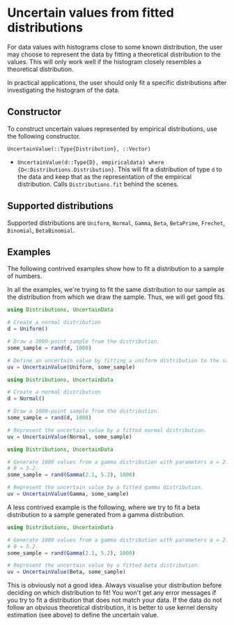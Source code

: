 

# Uncertain values from fitted distributions

For data values with histograms close to some known distribution, the user
may choose to represent the data by fitting a theoretical distribution to the
values. This will only work well if the histogram closely resembles a
theoretical distribution.


In practical applications, the user should only fit a specific distributions
after investigating the histogram of the data.



## Constructor
To construct uncertain values represented by empirical distributions, use the following constructor.

```@docs
UncertainValue(::Type{Distribution}, ::Vector)
```

- `UncertainValue(d::Type{D}, empiricaldata) where {D<:Distributions.Distribution}`. This will fit a distribution of type `d` to the data and keep that as the representation of the empirical distribution. Calls `Distributions.fit` behind the scenes.

## Supported distributions

Supported distributions are `Uniform`, `Normal`, `Gamma`, `Beta`, `BetaPrime`,
`Frechet`, `Binomial`, `BetaBinomial`.

## Examples

The following contrived examples show how to fit a distribution to a sample of numbers.

In all the examples, we're trying to fit the same distribution to our sample
as the distribution from which we draw the sample. Thus, we will get good fits.


``` julia tab="Uniform"
using Distributions, UncertainData

# Create a normal distribution
d = Uniform()

# Draw a 1000-point sample from the distribution.
some_sample = rand(d, 1000)

# Define an uncertain value by fitting a uniform distribution to the sample.
uv = UncertainValue(Uniform, some_sample)
```

``` julia tab="Normal"
using Distributions, UncertainData

# Create a normal distribution
d = Normal()

# Draw a 1000-point sample from the distribution.
some_sample = rand(d, 1000)

# Represent the uncertain value by a fitted normal distribution.
uv = UncertainValue(Normal, some_sample)
```

``` julia tab="Gamma"
using Distributions, UncertainData

# Generate 1000 values from a gamma distribution with parameters α = 2.1,
# θ = 5.2.
some_sample = rand(Gamma(2.1, 5.2), 1000)

# Represent the uncertain value by a fitted gamma distribution.
uv = UncertainValue(Gamma, some_sample)
```

A less contrived example is the following, where we try to fit a beta
distribution to a sample generated from a gamma distribution.


``` julia
using Distributions, UncertainData

# Generate 1000 values from a gamma distribution with parameters α = 2.1,
# θ = 5.2.
some_sample = rand(Gamma(2.1, 5.2), 1000)

# Represent the uncertain value by a fitted beta distribution.
uv = UncertainValue(Beta, some_sample)
```

This is obviously not a good idea. Always visualise your distribution before deciding on which distribution to fit! You won't get any error messages if you
try to fit a distribution that does not match your data. If the data do
not follow an obvious theoretical distribution, it is better to use
kernel density estimation (see above) to define the uncertain value.
